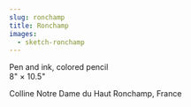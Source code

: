 ```yaml
---
slug: ronchamp
title: Ronchamp
images:
  - sketch-ronchamp
---
```

Pen and ink, colored pencil  
8" × 10.5"

Colline Notre Dame du Haut
Ronchamp, France
